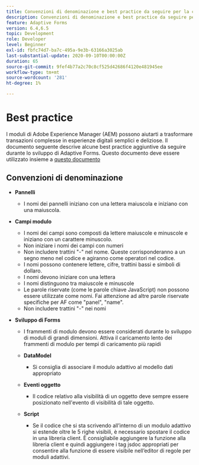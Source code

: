 ```yaml
---
title: Convenzioni di denominazione e best practice da seguire per la creazione di moduli adattivi
description: Convenzioni di denominazione e best practice da seguire per la creazione di moduli adattivi
feature: Adaptive Forms
version: 6.4,6.5
topic: Development
role: Developer
level: Beginner
exl-id: fbfc74d7-ba7c-495a-9e3b-63166a3025ab
last-substantial-update: 2020-09-10T00:00:00Z
duration: 65
source-git-commit: 9fef4b77a2c70c8cf525d42686f4120e481945ee
workflow-type: tm+mt
source-wordcount: '281'
ht-degree: 1%

---
```


# Best practice

I moduli di Adobe Experience Manager (AEM) possono aiutarti a trasformare transazioni complesse in esperienze digitali semplici e deliziose. Il documento seguente descrive alcune best practice aggiuntive da seguire durante lo sviluppo di Adaptive Forms. Questo documento deve essere utilizzato insieme a [questo documento](https://helpx.adobe.com/experience-manager/6-3/forms/using/adaptive-forms-best-practices.html#Overview)

## Convenzioni di denominazione

* **Pannelli**
   * I nomi dei pannelli iniziano con una lettera maiuscola e iniziano con una maiuscola.

* **Campi modulo**
   * I nomi dei campi sono composti da lettere maiuscole e minuscole e iniziano con un carattere minuscolo.
   * Non iniziare i nomi dei campi con numeri
   * Non includere trattini &quot;-&quot; nel nome. Queste corrisponderanno a un segno meno nel codice e agiranno come operatori nel codice.
   * I nomi possono contenere lettere, cifre, trattini bassi e simboli di dollaro.
   * I nomi devono iniziare con una lettera
   * I nomi distinguono tra maiuscole e minuscole
   * Le parole riservate (come le parole chiave JavaScript) non possono essere utilizzate come nomi. Fai attenzione ad altre parole riservate specifiche per AF come &quot;panel&quot;, &quot;name&quot;.
   * Non includere trattini &quot;-&quot; nei nomi
* **Sviluppo di Forms**
   * I frammenti di modulo devono essere considerati durante lo sviluppo di moduli di grandi dimensioni. Attiva il caricamento lento dei frammenti di modulo per tempi di caricamento più rapidi
   * **DataModel**
      * Si consiglia di associare il modulo adattivo al modello dati appropriato

   * **Eventi oggetto**
      * Il codice relativo alla visibilità di un oggetto deve sempre essere posizionato nell&#39;evento di visibilità di tale oggetto.
   * **Script**
      * Se il codice che si sta scrivendo all’interno di un modulo adattivo si estende oltre le 5 righe visibili, è necessario spostare il codice in una libreria client. È consigliabile aggiungere la funzione alla libreria client e quindi aggiungere i tag jsdoc appropriati per consentire alla funzione di essere visibile nell’editor di regole per moduli adattivi.
